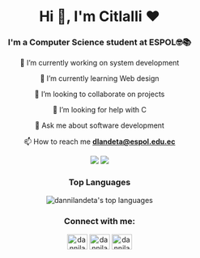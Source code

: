 <div align="center">



 
 <h1 align="center">Hi 👋, I'm Citlalli ❤️ </h1>
  
 ### I'm a Computer Science student at ESPOL🤓📚 
  
   🔭 I’m currently working on system development
  
   🌱 I’m currently learning Web design
  
   👯 I’m looking to collaborate on projects
  
   🤔 I’m looking for help with C
  
   💬 Ask me about software development
  
   📫 How to reach me **dlandeta@espol.edu.ec**
  
   <!--😄 Pronouns: she/her
  
   ⚡ Fun fact: I love pigs ❤️-->

  
 <div align="center">
 
 ![](https://komarev.com/ghpvc/?username=dannilandeta)  ![](https://img.shields.io/github/stars/dannilandeta?style=social)  
 
</div>
  
 ### Top Languages
  ![dannilandeta's top languages](https://github-readme-stats.vercel.app/api/top-langs/?username=dannilandeta&show_icons=true&theme=dracula)


 
<h3 align="center">Connect with me:</h3>
<p align="center">
<a href="https://twitter.com/dannilandeta" target="pink"><img align="center" src="https://cdn.jsdelivr.net/npm/simple-icons@3.0.1/icons/twitter.svg" alt="dannilandeta" height="30" width="40" /></a>
<a href="https://linkedin.com/in/dannilandeta" target="pink"><img align="center" src="https://cdn.jsdelivr.net/npm/simple-icons@3.0.1/icons/linkedin.svg" alt="dannilandeta" height="30" width="40" /></a>
<a href="https://instagram.com/dannilandeta" target="pink"><img align="center" src="https://cdn.jsdelivr.net/npm/simple-icons@3.0.1/icons/instagram.svg" alt="dannilandeta" height="30" width="40" /></a>
</p>

<!--
**dannilandeta/dannilandeta** is a ✨ _special_ ✨ repository because its `README.md` (this file) appears on your GitHub profile.

Here are some ideas to get you started:

- 🔭 I’m currently working on ...
- 🌱 I’m currently learning ...
- 👯 I’m looking to collaborate on ...
- 🤔 I’m looking for help with ...
- 💬 Ask me about ...
- 📫 How to reach me: ...
- 😄 Pronouns: ...
- ⚡ Fun fact: ...
-->
